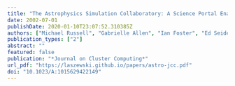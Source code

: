 ```yaml
---
title: "The Astrophysics Simulation Collaboratory: A Science Portal Enabling Community Software Development"
date: 2002-07-01
publishDate: 2020-01-10T23:07:52.310385Z
authors: ["Michael Russell", "Gabrielle Allen", "Ian Foster", "Ed Seidel", "Jason Novotny", "John Shalf", "Gregor von Laszewski", "Greg Daues"]
publication_types: ["2"]
abstract: ""
featured: false
publication: "*Journal on Cluster Computing*"
url_pdf: "https://laszewski.github.io/papers/astro-jcc.pdf"
doi: "10.1023/A:1015629422149"
---
```


